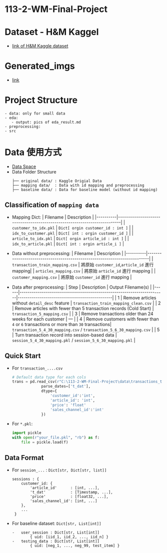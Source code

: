 # 113-2-WM-Final-Project

# Dataset - H&M Kaggel
- [link of H&M Kaggle dataset](https://www.kaggle.com/competitions/h-and-m-personalized-fashion-recommendations/data)

# Generated_imgs
- [link](https://drive.google.com/drive/folders/1f3mHljg80oDsPfm3zyTsnXIiZzbEsuY3?usp=drive_link)

# Project Structure
```
- data: only for small data
- eda: 
   - output: pics of eda_result.md
- preprocessing: 
- src
```

# Data 使用方式
- [Data Space](https://drive.google.com/drive/folders/15yY3Y58dTSp_yLDWK5TkhHQZEE-My069?usp=sharing)
- Data Folder Structure
    ```
    ├── original data/ : Kaggle Origial Data
    ├── mapping data/  : Data with id mapping and preprocessing
    ├── baseline data/ : Data for baseline model (without id mapping)
    ```
## Classification of `mapping data`
- Mapping Dict:
    | Filename | Description                                                               |
    |----------|---------------------------------------------------------------------------|
    | `customer_to_idx.pkl`               | `Dict[ orgin customer_id : int ]`              | 
    | `idx_to_customer.pkl`               | `Dict[ int : orgin customer_id ]`               |
    | `article_to_idx.pkl`                | `Dict[ orgin article_id : int ]`               | 
    | `idx_to_article.pkl`                | `Dict[ int : orgin article_i ]`                | 
- Data without preprocessing:
    | Filename | Description                                                               |
    |----------|---------------------------------------------------------------------------|
    | `transaction_train_mapping.csv`       | 將原始 `customer_id`,`article_id` 進行 mapping| 
    | `articles_mapping.csv`                | 將原始 `article_id` 進行 mapping              |
    | `customer_mapping.csv`                | 將原始 `customer_id` 進行 mapping             | 
                         
- Data after preprocessing: 
    | Step | Description                                                            | Output Filename(s)       |
    |------|------------------------------------------------------------------------|-----------------------------------------------|
    | 1    | Remove articles without `detail_desc` feature                          | `transaction_train_mapping_clean.csv`         |
    | 2    | Remove articles with fewer than 5 transaction records (Cold Start)     | `transaction_5_mapping.csv`                   |
    | 3    | Remove transactions older than 24 weeks for each customer              | —                                             |
    | 4    | Remove customers with fewer than `4` or `6` transactions or more than `30` transactions| `transaction_5_4_30_mapping.csv` / `transaction_5_6_30_mapping.csv` |
    | 5    | Turn transaction record into session-based data                        | `session_5_4_30_mapping.pkl` / `session_5_6_30_mapping.pkl`         |


## Quick Start
- For `transaction_....csv`
    ```python
    # Default data type for each cols
    trans = pd.read_csv(r"C:\113-2-WM-Final-Project\data\transactions_train.csv",
                 parse_dates=['t_dat'],
                 dtype={
                     'customer_id':'int',
                     'article_id': 'int',
                     'price': 'float'
                     'sales_channel_id':'int'
                 })
    ```
- For `*.pkl`:
    ```python
    import pickle
    with open(r"your_file.pkl", "rb") as f:
        file = pickle.load(f)
    ```
## Data Format
- For `session_...` : `Dict[str, Dict[str, list]]`
    ```
    sessions : {
        customer_id: {
            'article_id'      : [int, ...],
            't_dat'           : [Timestamp, ...],
            'price'           : [float32, ...],
            'sales_channel_id': [int, ...]
        },
        ...
     }
    ```
- For baseline dataset: `Dict[str, List[int]]`
    ```
    -   user_session : Dict[str, List[int]]
            { uid: [iid_1, iid_2, ..., iid_n] }
    -   testing_data : Dict[str, List[int]]
            { uid: [neg_1, ..., neg_99, test_item] }
    ```
